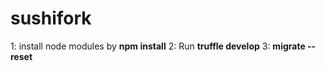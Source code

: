 # sushifork
1: install node modules by **npm install**
2: Run **truffle develop**
3: **migrate --reset**
